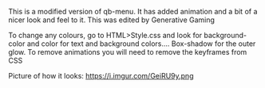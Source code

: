 This is a modified version of qb-menu. It has added animation and a bit of a nicer look and feel to it. 
This was edited by Generative Gaming

To change any colours, go to HTML>Style.css and look for background-color and color for text and background colors.... Box-shadow for the outer glow. 
To remove animations you will need to remove the keyframes from CSS

Picture of how it looks:
https://i.imgur.com/GeiRU9y.png

